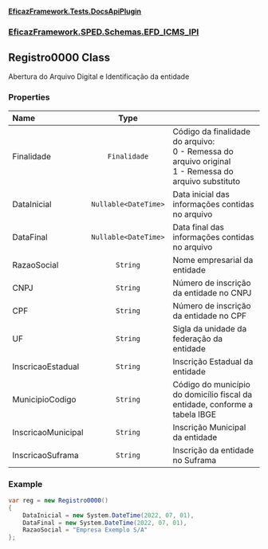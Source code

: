 #### [EficazFramework.Tests.DocsApiPlugin](EficazFrameworkSPED.md 'EficazFramework SPED')
### [EficazFramework.SPED.Schemas.EFD_ICMS_IPI](EficazFramework.SPED.Schemas.EFD_ICMS_IPI.md 'EficazFramework.SPED.Schemas.EFD_ICMS_IPI')

## Registro0000 Class

Abertura do Arquivo Digital e Identificação da entidade
### Properties

| Name | Type | |
| :--- | :---: | :--- |
| Finalidade | `Finalidade` | Código da finalidade do arquivo: <br/>            0 - Remessa do arquivo original <br/>            1 - Remessa do arquivo substituto <br/> |
| DataInicial | `Nullable<DateTime>` | Data inicial das informações contidas no arquivo |
| DataFinal | `Nullable<DateTime>` | Data final das informações contidas no arquivo |
| RazaoSocial | `String` | Nome empresarial da entidade |
| CNPJ | `String` | Número de inscrição da entidade no CNPJ |
| CPF | `String` | Número de inscrição da entidade no CPF |
| UF | `String` | Sigla da unidade da federação da entidade |
| InscricaoEstadual | `String` | Inscrição Estadual da entidade |
| MunicipioCodigo | `String` | Código do município do domicílio fiscal da entidade, conforme a tabela IBGE |
| InscricaoMunicipal | `String` | Inscrição Municipal da entidade |
| InscricaoSuframa | `String` | Inscrição da entidade no Suframa |

### Example
```csharp   
var reg = new Registro0000()   
{  
    DataInicial = new System.DateTime(2022, 07, 01),  
    DataFinal = new System.DateTime(2022, 07, 01),  
    RazaoSocial = "Empresa Exemplo S/A"  
};  
```